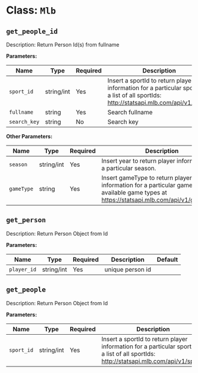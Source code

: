 Class: `Mlb`
===================

`get_people_id`
----------

Description: Return Person Id(s) from fullname

**Parameters:**

| Name       | Type      | Required | Description                         | Default
| ---------- | --------- | -------- | ----------------------------------- | -------
| `sport_id`  | string/int| Yes      | Insert a sportId to return player information for a particular sport. For a list of all sportIds: http://statsapi.mlb.com/api/v1/sports | 1
| `fullname`   | string| Yes       | Search fullname | 
| `search_key` | string| No     | Search key | 'fullname'

**Other Parameters:**

| Name       | Type      | Required | Description                         | Default
| ---------- | --------- | -------- | ----------------------------------- | -------
| `season`  | string/int| Yes      | Insert year to return player information for a particular season. | 
| `gameType`   | string| Yes       | Insert gameType to return player information for a particular gameType. Find available game types at https://statsapi.mlb.com/api/v1/gameTypes | 

`get_person`
----------

Description: Return Person Object from Id

**Parameters:**


| Name       | Type      | Required | Description                         | Default
| ---------- | --------- | -------- | ----------------------------------- | -------
| `player_id`  | string/int| Yes      | unique person id | 

`get_people`
----------

Description: Return Person Object from Id

**Parameters:**


| Name       | Type      | Required | Description                         | Default
| ---------- | --------- | -------- | ----------------------------------- | -------
| `sport_id`  | string/int| Yes      | Insert a sportId to return player information for a particular sport. For a list of all sportIds: http://statsapi.mlb.com/api/v1/sports | 1